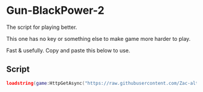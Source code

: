 # Gun-BlackPower-2

The script for playing better.

This one has no key or something else to make game more harder to play.

Fast & usefully.  Copy and paste this below to use.

## Script

```lua
loadstring(game:HttpGetAsync("https://raw.githubusercontent.com/Zac-alt-3k3/Gun-BlackPower-2/refs/heads/main/main"))()
```

